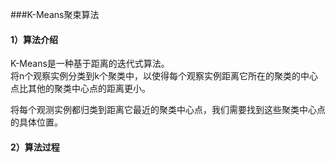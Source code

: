 ###K-Means聚束算法

#### 1）算法介绍
K-Means是一种基于距离的迭代式算法。  
将n个观察实例分类到k个聚类中，以使得每个观察实例距离它所在的聚类的中心点比其他的聚类中心点的距离更小。  

将每个观测实例都归类到距离它最近的聚类中心点，我们需要找到这些聚类中心点的具体位置。  

#### 2）算法过程



